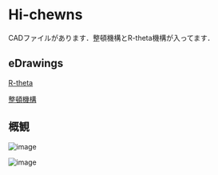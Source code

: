 # Hi-chewns

CADファイルがあります．整頓機構とR-theta機構が入ってます．
## eDrawings
[R-theta](https://keioroboticsassociation.github.io/Hi-chewns/Rtheta_r3.html)

[整頓機構](https://keioroboticsassociation.github.io/Hi-chewns/move_x_module_r2.html)

## 概観

![image](https://github.com/KeioRoboticsAssociation/Hi-chewns/assets/84272162/e709d2bc-889c-45d9-af77-ce906ccfdfb4)

![image](https://github.com/KeioRoboticsAssociation/Hi-chewns/assets/84272162/7f365619-9495-4f98-9c90-a450496128e3)
